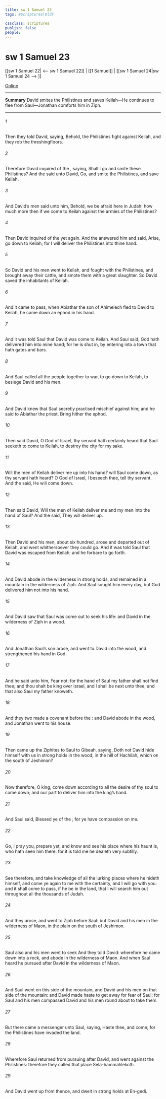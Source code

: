 ```yaml
---
title: sw 1 Samuel 23
tags: #Scriptures\OldT

cssclass: scriptures
publish: false
people:
---
```


# sw 1 Samuel 23
[[sw 1 Samuel 22| <-- sw 1 Samuel 22]] | [[1 Samuel]] | [[sw 1 Samuel 24|sw 1 Samuel 24 --> ]]

[Online](https://churchofjesuschrist.org/study/scriptures/ot/1-sam/23?lang=eng)

---
__Summary__
David smites the Philistines and saves Keilah—He continues to flee from Saul—Jonathan comforts him in Ziph.

---
###### 1 
Then they told David, saying, Behold, the Philistines fight against Keilah, and they rob the threshingfloors.

###### 2 
Therefore David inquired of the , saying, Shall I go and smite these Philistines? And the  said unto David, Go, and smite the Philistines, and save Keilah.

###### 3 
And David’s men said unto him, Behold, we be afraid here in Judah: how much more then if we come to Keilah against the armies of the Philistines?

###### 4 
Then David inquired of the  yet again. And the  answered him and said, Arise, go down to Keilah; for I will deliver the Philistines into thine hand.

###### 5 
So David and his men went to Keilah, and fought with the Philistines, and brought away their cattle, and smote them with a great slaughter. So David saved the inhabitants of Keilah.

###### 6 
And it came to pass, when Abiathar the son of Ahimelech fled to David to Keilah,  he came down  an ephod in his hand.

###### 7 
And it was told Saul that David was come to Keilah. And Saul said, God hath delivered him into mine hand; for he is shut in, by entering into a town that hath gates and bars.

###### 8 
And Saul called all the people together to war, to go down to Keilah, to besiege David and his men.

###### 9 
And David knew that Saul secretly practised mischief against him; and he said to Abiathar the priest, Bring hither the ephod.

###### 10 
Then said David, O  God of Israel, thy servant hath certainly heard that Saul seeketh to come to Keilah, to destroy the city for my sake.

###### 11 
Will the men of Keilah deliver me up into his hand? will Saul come down, as thy servant hath heard? O  God of Israel, I beseech thee, tell thy servant. And the  said, He will come down.

###### 12 
Then said David, Will the men of Keilah deliver me and my men into the hand of Saul? And the  said, They will deliver  up.

###### 13 
Then David and his men,  about six hundred, arose and departed out of Keilah, and went whithersoever they could go. And it was told Saul that David was escaped from Keilah; and he forbare to go forth.

###### 14 
And David abode in the wilderness in strong holds, and remained in a mountain in the wilderness of Ziph. And Saul sought him every day, but God delivered him not into his hand.

###### 15 
And David saw that Saul was come out to seek his life: and David  in the wilderness of Ziph in a wood.

###### 16 
And Jonathan Saul’s son arose, and went to David into the wood, and strengthened his hand in God.

###### 17 
And he said unto him, Fear not: for the hand of Saul my father shall not find thee; and thou shalt be king over Israel, and I shall be next unto thee; and that also Saul my father knoweth.

###### 18 
And they two made a covenant before the : and David abode in the wood, and Jonathan went to his house.

###### 19 
Then came up the Ziphites to Saul to Gibeah, saying, Doth not David hide himself with us in strong holds in the wood, in the hill of Hachilah, which  on the south of Jeshimon?

###### 20 
Now therefore, O king, come down according to all the desire of thy soul to come down; and our part  to deliver him into the king’s hand.

###### 21 
And Saul said, Blessed  ye of the ; for ye have compassion on me.

###### 22 
Go, I pray you, prepare yet, and know and see his place where his haunt is,  who hath seen him there: for it is told me  he dealeth very subtilly.

###### 23 
See therefore, and take knowledge of all the lurking places where he hideth himself, and come ye again to me with the certainty, and I will go with you: and it shall come to pass, if he be in the land, that I will search him out throughout all the thousands of Judah.

###### 24 
And they arose, and went to Ziph before Saul: but David and his men  in the wilderness of Maon, in the plain on the south of Jeshimon.

###### 25 
Saul also and his men went to seek  And they told David: wherefore he came down into a rock, and abode in the wilderness of Maon. And when Saul heard  he pursued after David in the wilderness of Maon.

###### 26 
And Saul went on this side of the mountain, and David and his men on that side of the mountain: and David made haste to get away for fear of Saul; for Saul and his men compassed David and his men round about to take them.

###### 27 
But there came a messenger unto Saul, saying, Haste thee, and come; for the Philistines have invaded the land.

###### 28 
Wherefore Saul returned from pursuing after David, and went against the Philistines: therefore they called that place Sela-hammahlekoth.

###### 29 
And David went up from thence, and dwelt in strong holds at En-gedi.

